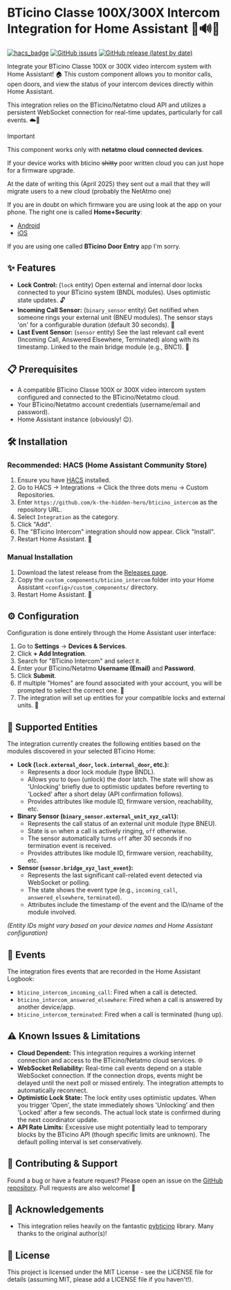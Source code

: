 # BTicino Classe 100X/300X Intercom Integration for Home Assistant 🚪🔊📞

[![hacs_badge](https://img.shields.io/badge/HACS-Default-41BDF5.svg)](https://github.com/hacs/integration)
[![GitHub issues](https://img.shields.io/github/issues/k-the-hidden-hero/bticino_intercom)](https://github.com/k-the-hidden-hero/bticino_intercom/issues)
[![GitHub release (latest by date)](https://img.shields.io/github/v/release/k-the-hidden-hero/bticino_intercom)](https://github.com/k-the-hidden-hero/bticino_intercom/releases/latest)

Integrate your BTicino Classe 100X or 300X video intercom system with Home Assistant! 🏠 This custom component allows you to monitor calls, open doors, and view the status of your intercom devices directly within Home Assistant.

This integration relies on the BTicino/Netatmo cloud API and utilizes a persistent WebSocket connection for real-time updates, particularly for call events. ☁️🔄

> [!IMPORTANT]
> This component works only with **netatmo cloud connected devices**.
>
> If your device works with bticino ~~shitty~~ poor written cloud you
> can just hope for a firmware upgrade.
>
> At the date of writing this (April 2025) they sent out a mail that they will migrate users to a new cloud (probably the NetAtmo one)
>
> If you are in doubt on which firmware you are using look at the app on your phone.
> The right one is called **Home+Security**:
> - [Android](https://play.google.com/store/apps/details?id=com.netatmo.camera)
> - [iOS](https://apps.apple.com/us/app/home-security/id951725393)
>
> If you are using one called **BTicino Door Entry** app I'm sorry.


## ✨ Features

*   **Lock Control:** (`lock` entity) Open external and internal door locks connected to your BTicino system (BNDL modules). Uses optimistic state updates. 🔓
*   **Incoming Call Sensor:** (`binary_sensor` entity) Get notified when someone rings your external unit (BNEU modules). The sensor stays 'on' for a configurable duration (default 30 seconds). 🔔
*   **Last Event Sensor:** (`sensor` entity) See the last relevant call event (Incoming Call, Answered Elsewhere, Terminated) along with its timestamp. Linked to the main bridge module (e.g., BNC1). 📜

## 📋 Prerequisites

*   A compatible BTicino Classe 100X or 300X video intercom system configured and connected to the BTicino/Netatmo cloud.
*   Your BTicino/Netatmo account credentials (username/email and password).
*   Home Assistant instance (obviously! 😉).

## 🛠️ Installation

### Recommended: HACS (Home Assistant Community Store)

1.  Ensure you have [HACS](https://hacs.xyz/) installed.
2.  Go to HACS -> Integrations -> Click the three dots menu -> Custom Repositories.
3.  Enter `https://github.com/k-the-hidden-hero/bticino_intercom` as the repository URL.
4.  Select `Integration` as the category.
5.  Click "Add".
6.  The "BTicino Intercom" integration should now appear. Click "Install".
7.  Restart Home Assistant. 🔄

### Manual Installation

1.  Download the latest release from the [Releases page](https://github.com/k-the-hidden-hero/bticino_intercom/releases).
2.  Copy the `custom_components/bticino_intercom` folder into your Home Assistant `<config>/custom_components/` directory.
3.  Restart Home Assistant. 🔄

## ⚙️ Configuration

Configuration is done entirely through the Home Assistant user interface:

1.  Go to **Settings** -> **Devices & Services**.
2.  Click **+ Add Integration**.
3.  Search for "BTicino Intercom" and select it.
4.  Enter your BTicino/Netatmo **Username (Email)** and **Password**.
5.  Click **Submit**.
6.  If multiple "Homes" are found associated with your account, you will be prompted to select the correct one. 🏡
7.  The integration will set up entities for your compatible locks and external units. 🎉

## 🧩 Supported Entities

The integration currently creates the following entities based on the modules discovered in your selected BTicino Home:

*   **Lock (`lock.external_door`, `lock.internal_door`, etc.):**
    *   Represents a door lock module (type BNDL).
    *   Allows you to `Open` (unlock) the door latch. The state will show as 'Unlocking' briefly due to optimistic updates before reverting to 'Locked' after a short delay (API confirmation follows).
    *   Provides attributes like module ID, firmware version, reachability, etc.
*   **Binary Sensor (`binary_sensor.external_unit_xyz_call`):**
    *   Represents the call status of an external unit module (type BNEU).
    *   State is `on` when a call is actively ringing, `off` otherwise.
    *   The sensor automatically turns `off` after 30 seconds if no termination event is received.
    *   Provides attributes like module ID, firmware version, reachability, etc.
*   **Sensor (`sensor.bridge_xyz_last_event`):**
    *   Represents the last significant call-related event detected via WebSocket or polling.
    *   The state shows the event type (e.g., `incoming_call`, `answered_elsewhere`, `terminated`).
    *   Attributes include the timestamp of the event and the ID/name of the module involved.

*(Entity IDs might vary based on your device names and Home Assistant configuration)*

## 📝 Events

The integration fires events that are recorded in the Home Assistant Logbook:

*   `bticino_intercom_incoming_call`: Fired when a call is detected.
*   `bticino_intercom_answered_elsewhere`: Fired when a call is answered by another device/app.
*   `bticino_intercom_terminated`: Fired when a call is terminated (hung up).

## ⚠️ Known Issues & Limitations

*   **Cloud Dependent:** This integration requires a working internet connection and access to the BTicino/Netatmo cloud services. 🌐
*   **WebSocket Reliability:** Real-time call events depend on a stable WebSocket connection. If the connection drops, events might be delayed until the next poll or missed entirely. The integration attempts to automatically reconnect.
*   **Optimistic Lock State:** The lock entity uses optimistic updates. When you trigger 'Open', the state immediately shows 'Unlocking' and then 'Locked' after a few seconds. The actual lock state is confirmed during the next coordinator update.
*   **API Rate Limits:** Excessive use might potentially lead to temporary blocks by the BTicino API (though specific limits are unknown). The default polling interval is set conservatively.

## 🤝 Contributing & Support

Found a bug or have a feature request? Please open an issue on the [GitHub repository](https://github.com/k-the-hidden-hero/bticino_intercom/issues). Pull requests are also welcome! 🙌

## 🙏 Acknowledgements

*   This integration relies heavily on the fantastic [pybticino](https://github.com/k-the-hidden-hero/pybticino) library. Many thanks to the original author(s)!

## 📜 License

This project is licensed under the MIT License - see the LICENSE file for details (assuming MIT, please add a LICENSE file if you haven't!).
